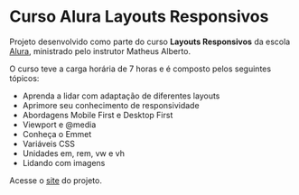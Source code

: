 # Curso Alura Layouts Responsivos

<p>Projeto desenvolvido como parte do curso <b>Layouts Responsivos</b> da escola <a href="https://www.alura.com.br/">Alura</a>, ministrado pelo instrutor Matheus Alberto.</p>
<p>O curso teve a carga horária de 7 horas e é composto pelos seguintes tópicos:</p>
<ul>
<li>Aprenda a lidar com adaptação de diferentes layouts</li>
<li>Aprimore seu conhecimento de responsividade</li>
<li>Abordagens Mobile First e Desktop First</li>
<li>Viewport e @media</li>
<li>Conheça o Emmet</li>
<li>Variáveis CSS</li>
<li>Unidades em, rem, vw e vh</li>
<li>Lidando com imagens</li>
</ul>
<p>Acesse o <a href="https://mardemor.github.io/alura-responsivo/">site</a> do projeto.</p>
